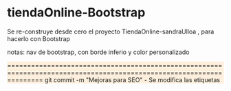 # tiendaOnline-Bootstrap
Se re-construye desde cero el proyecto TiendaOnline-sandraUlloa , para hacerlo con Bootstrap

notas:
nav de bootstrap, con borde inferio y color personalizado
<nav class="navbar navbar-expand-lg navbar-light border-1 border-bottom border-info"
            style="background-color: #FEEFDD;">
=====================================================================================================================
git commit -m "Mejoras para SEO" 
- Se modifica las etiquetas <title> dentro de las páginas, para poner un título descriptivo y personalizado segun la página

- Se incorpora en cada página, la etiqueta <meta name="description"> en ella se incorpora un párrafo descriptivo con respecto a la misión de la página. 

- Se incorpora en cada página, la etiqueta <meta name="keywords">. En el content de esta etiqueta se incorporan las palabras claves que puedan llegar aser utilizadas por los usuarios en los buscadores y meta-buscadores.

===================================================================================================================

git commit -m "Aplicación de Sass II"
==========map-get()==========
se declara el mapa $fontNormal y luego se llama a sus key con map-get() en los siguientes partial
scss/componentes/elementos
scss/componentes/footer

==========extends==========
de la clase madre divCard, se extienden las clases .divCardProductoDestacado y 
.divCardProductoNormal, estas clase son incluidas en el siguiente partial:
scss/proveedores/bootstrap/card-productos

==========mixin==========
*Se crea e incorpora la función @mixin_flexColumn en los siguientes parciales:
scss/componentes/main;
scss/proveedores/bootstrap/card-productos;
scss/proveedores/bootstrap/bs-form;
scss/componentes/footer;
scss/vistas/productos/productos-aside;
scss/responsive/1.xs;
scss/responsive/2.sm;

*Se crea e incorpora la función @mixin _flexRow en los siguientes parciales:
scss/vistas/index/index-section1;
scss/proveedores/bootstrap/card-text-white; 
scss/componentes/footer;
scss/vistas/productos/productos-section1;
scss/responsive/1.xs;
scss/responsive/2.sm;
scss/responsive/3.md;

*Se crea e incorpora la función @mixin _font-h en los siguientes parciales:
scss/componentes/elementos

*Se crea e incorpora la función @mixin _animation-scale en los siguientes parciales:
scss/componentes/nav";
scss/proveedores/bootstrap/card-productos;

*Se crea e incorpora la función @mixin _animation-rotate en los siguientes parciales:
scss/vistas/productos/productos-aside

===================================================================================================================


